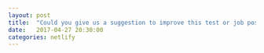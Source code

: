 ```yaml
---
layout: post
title:  "Could you give us a suggestion to improve this test or job posting?"
date:   2017-04-27 20:30:00
categories: netlify
---
```

